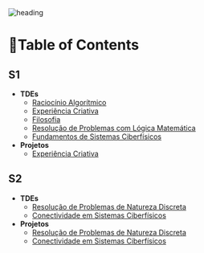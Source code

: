 <img alt="heading" src="https://github.com/mrslima/PUC_CC/blob/main/pages_resources/CC_header.png">

# 📖Table of Contents
## S1
- **TDEs**
  - [Raciocínio Algorítmico](https://github.com/mrslima/PUC_CC/tree/main/TDE/Raciocinio_Algoritmico)
  - [Experiência Criativa](https://github.com/mrslima/PUC_CC/tree/main/TDE/Experiencia_Criativa)
  - [Filosofia](https://github.com/mrslima/PUC_CC/tree/main/TDE/Filosofia)
  - [Resolução de Problemas com Lógica Matemática](https://github.com/mrslima/PUC_CC/tree/main/TDE/Resolucao_de_Problemas_com_Logica_Matematica)
  - [Fundamentos de Sistemas Ciberfísicos](https://github.com/mrslima/PUC_CC/tree/main/TDE/Fundamentos_de_Sistemas_Ciberfisicos)
- **Projetos**
  - [Experiência Criativa](https://github.com/mrslima/PUC_CC/tree/main/Projetos/Experiencia_Criativa)

## S2
- **TDEs**
  - [Resolução de Problemas de Natureza Discreta](https://github.com/mrslima/PUC_CC/tree/main/TDE/Resolucao_de_Problemas_de_Natureza_Discreta)
  - [Conectividade em Sistemas Ciberfísicos](https://github.com/mrslima/PUC_CC/tree/main/TDE/Conectividade_em_Sistemas_Ciberfisicos)
- **Projetos**
  - [Resolução de Problemas de Natureza Discreta](https://github.com/mrslima/PUC_CC/tree/main/Projetos/Resolucao_de_Problemas_de_Natureza_Discreta)
  - [Conectividade em Sistemas Ciberfísicos](https://github.com/mrslima/PUC_CC/tree/main/Projetos/Conectividade_em_Sistemas_Ciberfisicos)
